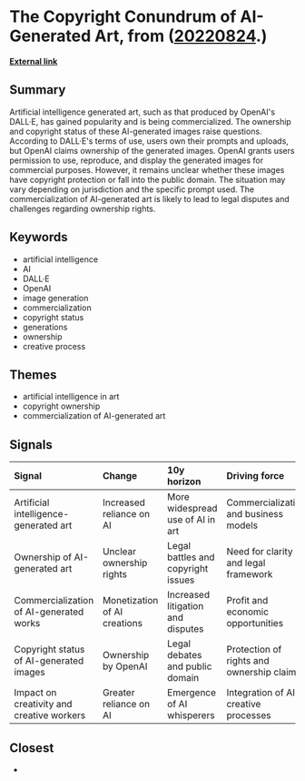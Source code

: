 # __The Copyright Conundrum of AI-Generated Art__, from ([20220824](https://kghosh.substack.com/p/20220824).)

__[External link](https://www.technollama.co.uk/dall%c2%b7e-goes-commercial-but-what-about-copyright?utm_source=pocket_mylist)__



## Summary

Artificial intelligence generated art, such as that produced by OpenAI's DALL·E, has gained popularity and is being commercialized. The ownership and copyright status of these AI-generated images raise questions. According to DALL·E's terms of use, users own their prompts and uploads, but OpenAI claims ownership of the generated images. OpenAI grants users permission to use, reproduce, and display the generated images for commercial purposes. However, it remains unclear whether these images have copyright protection or fall into the public domain. The situation may vary depending on jurisdiction and the specific prompt used. The commercialization of AI-generated art is likely to lead to legal disputes and challenges regarding ownership rights.

## Keywords

* artificial intelligence
* AI
* DALL·E
* OpenAI
* image generation
* commercialization
* copyright status
* generations
* ownership
* creative process

## Themes

* artificial intelligence in art
* copyright ownership
* commercialization of AI-generated art

## Signals

| Signal                                    | Change                       | 10y horizon                        | Driving force                             |
|:------------------------------------------|:-----------------------------|:-----------------------------------|:------------------------------------------|
| Artificial intelligence-generated art     | Increased reliance on AI     | More widespread use of AI in art   | Commercialization and business models     |
| Ownership of AI-generated art             | Unclear ownership rights     | Legal battles and copyright issues | Need for clarity and legal framework      |
| Commercialization of AI-generated works   | Monetization of AI creations | Increased litigation and disputes  | Profit and economic opportunities         |
| Copyright status of AI-generated images   | Ownership by OpenAI          | Legal debates and public domain    | Protection of rights and ownership claims |
| Impact on creativity and creative workers | Greater reliance on AI       | Emergence of AI whisperers         | Integration of AI in creative processes   |

## Closest

* 